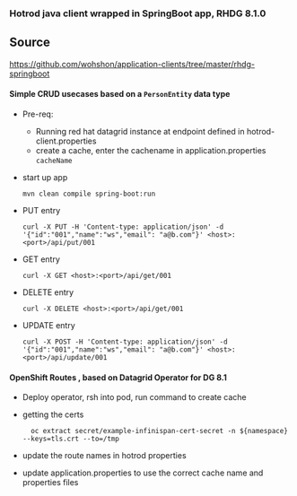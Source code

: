 ### Hotrod java client wrapped in SpringBoot app, RHDG 8.1.0

## Source

https://github.com/wohshon/application-clients/tree/master/rhdg-springboot

#### Simple CRUD usecases based on a `PersonEntity` data type

- Pre-req:
  - Running red hat datagrid instance at endpoint defined in hotrod-client.properties
  - create a cache, enter the cachename in application.properties `cacheName`

- start up app

	`mvn clean compile spring-boot:run`

- PUT entry

	`curl -X PUT -H 'Content-type: application/json' -d '{"id":"001","name":"ws","email": "a@b.com"}' <host>:<port>/api/put/001`


- GET entry

	`curl -X GET <host>:<port>/api/get/001`

- DELETE entry

	`curl -X DELETE <host>:<port>/api/get/001`

- UPDATE entry

	`curl -X POST -H 'Content-type: application/json' -d '{"id":"001","name":"ws","email": "a@b.com"}' <host>:<port>/api/update/001`

#### OpenShift Routes , based on Datagrid Operator for DG 8.1

- Deploy operator, rsh into pod, run command to create cache

- getting the certs 

		oc extract secret/example-infinispan-cert-secret -n ${namespace} --keys=tls.crt --to=/tmp

- update the route names in hotrod properties

- update application.properties to use the correct cache name and properties files


